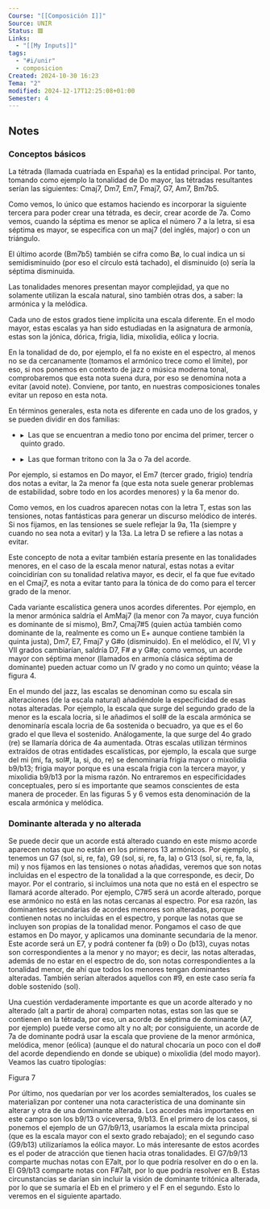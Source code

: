 ```yaml
---
Course: "[[Composición I]]"
Source: UNIR
Status: 🟥
Links:
  - "[[My Inputs]]"
tags:
  - "#i/unir"
  - composicion
Created: 2024-10-30 16:23
Tema: "2"
modified: 2024-12-17T12:25:08+01:00
Semester: 4
---
```

## Notes

### Conceptos básicos

La tétrada (llamada cuatríada en España) es la entidad principal. Por tanto, tomando como ejemplo la tonalidad de Do mayor, las tétradas resultantes serían las siguientes: Cmaj7, Dm7, Em7, Fmaj7, G7, Am7, Bm7b5.

Como vemos, lo único que estamos haciendo es incorporar la siguiente tercera para poder crear una tétrada, es decir, crear acorde de 7a. Como vemos, cuando la séptima es menor se aplica el número 7 a la letra, si esa séptima es mayor, se especifica con un maj7 (del inglés, major) o con un triángulo.

El último acorde (Bm7b5) también se cifra como Bø, lo cual indica un si semidisminuido (por eso el círculo está tachado), el disminuido (o) sería la séptima disminuida.

Las tonalidades menores presentan mayor complejidad, ya que no solamente utilizan la escala natural, sino también otras dos, a saber: la armónica y la melódica.

Cada uno de estos grados tiene implícita una escala diferente. En el modo mayor, estas escalas ya han sido estudiadas en la asignatura de armonía, estas son la jónica, dórica, frigia, lidia, mixolidia, eólica y locria.

En la tonalidad de do, por ejemplo, el fa no existe en el espectro, al menos no se da cercanamente (tomamos el armónico trece como el límite), por eso, si nos ponemos en contexto de jazz o música moderna tonal, comprobaremos que esta nota suena dura, por eso se denomina nota a evitar (avoid note). Conviene, por tanto, en nuestras composiciones tonales evitar un reposo en esta nota.

En términos generales, esta nota es diferente en cada uno de los grados, y se pueden dividir en dos familias:

- ▸  Las que se encuentran a medio tono por encima del primer, tercer o quinto grado.
    
- ▸  Las que forman tritono con la 3a o 7a del acorde.

Por ejemplo, si estamos en Do mayor, el Em7 (tercer grado, frigio) tendría dos notas a evitar, la 2a menor fa (que esta nota suele generar problemas de estabilidad, sobre todo en los acordes menores) y la 6a menor do.

Como vemos, en los cuadros aparecen notas con la letra T, estas son las tensiones, notas fantásticas para generar un discurso melódico de interés. Si nos fijamos, en las tensiones se suele reflejar la 9a, 11a (siempre y cuando no sea nota a evitar) y la 13a. La letra D se refiere a las notas a evitar.

Este concepto de nota a evitar también estaría presente en las tonalidades menores, en el caso de la escala menor natural, estas notas a evitar coincidirían con su tonalidad relativa mayor, es decir, el fa que fue evitado en el Cmaj7, es nota a evitar tanto para la tónica de do como para el tercer grado de la menor.

Cada variante escalística genera unos acordes diferentes. Por ejemplo, en la menor armónica saldría el AmMaj7 (la menor con 7a mayor, cuya función es dominante de sí mismo), Bm7, Cmaj7#5 (quien actúa también como dominante de la, realmente es como un E+ aunque contiene también la quinta justa), Dm7, E7, Fmaj7 y G#o (disminuido). En el melódico, el IV, VI y VII grados cambiarían, saldría D7, F# ø y G#ø; como vemos, un acorde mayor con séptima menor (llamados en armonía clásica séptima de dominante) pueden actuar como un IV grado y no como un quinto; véase la figura 4. 

En el mundo del jazz, las escalas se denominan como su escala sin alteraciones (de la escala natural) añadiéndole la especificidad de esas notas alteradas. Por ejemplo, la escala que surge del segundo grado de la menor es la escala locria, si le añadimos el sol# de la escala armónica se denominaría escala locria de 6a sostenida o becuadro, ya que es el 6o grado el que lleva el sostenido. Análogamente, la que surge del 4o grado (re) se llamaría dórica de 4a aumentada. Otras escalas utilizan términos extraídos de otras entidades escalísticas, por ejemplo, la escala que surge del mi (mi, fa, sol#, la, si, do, re) se denominaría frigia mayor o mixolidia b9/b13; frigia mayor porque es una escala frigia con la tercera mayor, y mixolidia b9/b13 por la misma razón. No entraremos en especificidades conceptuales, pero sí es importante que seamos conscientes de esta manera de proceder. En las figuras 5 y 6 vemos esta denominación de la escala armónica y melódica.

### Dominante alterada y no alterada

Se puede decir que un acorde está alterado cuando en este mismo acorde aparecen notas que no están en los primeros 13 armónicos. Por ejemplo, si tenemos un G7 (sol, si, re, fa), G9 (sol, si, re, fa, la) o G13 (sol, si, re, fa, la, mi) y nos fijamos en las tensiones o notas añadidas, veremos que son notas incluidas en el espectro de la tonalidad a la que corresponde, es decir, Do mayor. Por el contrario, si incluimos una nota que no está en el espectro se llamará acorde alterado. Por ejemplo, C7#5 será un acorde alterado, porque ese armónico no está en las notas cercanas al espectro. Por esa razón, las dominantes secundarias de acordes menores son alteradas, porque contienen notas no incluidas en el espectro, y porque las notas que se incluyen son propias de la tonalidad menor. Pongamos el caso de que estamos en Do mayor, y aplicamos una dominante secundaria de la menor. Este acorde será un E7, y podrá contener fa (b9) o Do (b13), cuyas notas son correspondientes a la menor y no mayor; es decir, las notas alteradas, además de no estar en el espectro de do, son notas correspondientes a la tonalidad menor, de ahí que todos los menores tengan dominantes alteradas. También serían alterados aquellos con #9, en este caso sería fa doble sostenido (sol).

Una cuestión verdaderamente importante es que un acorde alterado y no alterado (alt a partir de ahora) comparten notas, estas son las que se contienen en la tétrada, por eso, un acorde de séptima de dominante (A7, por ejemplo) puede verse como alt y no alt; por consiguiente, un acorde de 7a de dominante podrá usar la escala que proviene de la menor armónica, melódica, menor (eólica) (aunque el do natural chocaría un poco con el do# del acorde dependiendo en donde se ubique) o mixolidia (del modo mayor). Veamos las cuatro tipologías:

Figura 7

Por último, nos quedarían por ver los acordes semialterados, los cuales se materializan por contener una nota característica de una dominante sin alterar y otra de una dominante alterada. Los acordes más importantes en este campo son los b9/13 o viceversa, 9/b13. En el primero de los casos, si ponemos el ejemplo de un G7/b9/13, usaríamos la escala mixta principal (que es la escala mayor con el sexto grado rebajado); en el segundo caso (G9/b13) utilizaríamos la eólica mayor. Lo más interesante de estos acordes es el poder de atracción que tienen hacia otras tonalidades. El G7/b9/13 comparte muchas notas con E7alt, por lo que podría resolver en do o en la. El G9/b13 comparte notas con F#7alt, por lo que podría resolver en B. Estas circunstancias se darían sin incluir la visión de dominante tritónica alterada, por lo que se sumaría el Eb en el primero y el F en el segundo. Esto lo veremos en el siguiente apartado.
